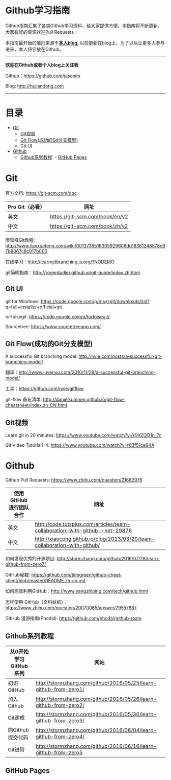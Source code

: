 # Github学习指南
Github指南汇集了各类Github学习资料，给大家提供方便。本指南将不断更新，大家有好的资源欢迎Pull Requests！

本指南最开始的雏形来源于[**本人blog**](http://hujiandong.com), 以前更新在blog上，为了以后让更多人参与进来，本人将它放在Github。

------
**欢迎在Github或者个人blog上关注我**

Github：<https://github.com/jasonim>

Blog: <http://hujiandong.com>

------
# 目录
- [Git](#git)
  - [Git视频](#git视频)
  - [Git Flow(成功的Git分支模型)](#Git-Flow(成功的Git分支模型))
  - [Git UI](#Git-UI)
- [Github](#github)
  - [Github系列教程](#github系列教程)
  - [GitHub Pages](#GitHub-Pages)

# Git
官方文档: <https://git-scm.com/doc>

|Pro Git（必看）|网址|
|-----|------|
|英文|https://git-scm.com/book/en/v2|
|中文|https://git-scm.com/book/zh/v2|

廖雪峰Git教程: <http://www.liaoxuefeng.com/wiki/0013739516305929606dd18361248578c67b8067c8c017b000>

在线学习：http://learngitbranching.js.org/?NODEMO

git简明指南：http://rogerdudler.github.io/git-guide/index.zh.html

## Git UI
git for Windows: https://code.google.com/p/msysgit/downloads/list?q=full+installer+official+git

tortoisegit: https://code.google.com/p/tortoisegit/

Sourcetree: https://www.sourcetreeapp.com/

## Git Flow(成功的Git分支模型)
A successful Git branching model: http://nvie.com/posts/a-successful-git-branching-model/

翻译：http://www.juvenxu.com/2010/11/28/a-successful-git-branching-model/

工具：https://github.com/nvie/gitflow

git-flow 备忘清单: http://danielkummer.github.io/git-flow-cheatsheet/index.zh_CN.html

## Git视频
Learn git in 20 minutes: <https://www.youtube.com/watch?v=Y9XZQO1n_7c>

Git Video Tutorial1-4: <https://www.youtube.com/watch?v=r63f51ce84A>

# Github
Github Pull Requests: <https://www.zhihu.com/question/21682976>

|使用GitHub进行团队合作|网址|
|------|-----|
|英文| <http://code.tutsplus.com/articles/team-collaboration-with-github--net-29876>|
|中文| <http://xiaocong.github.io/blog/2013/03/20/team-collaboration-with-github/>|

如何发现优秀的开源项目: <http://stormzhang.com/github/2016/07/28/learn-github-from-zero7/>

GitHub秘籍: <https://github.com/tiimgreen/github-cheat-sheet/blob/master/README.zh-cn.md>

如何高效利用GitHub：http://www.yangzhiping.com/tech/github.html

怎样使用 GitHub（文科妹纸）：https://www.zhihu.com/question/20070065/answer/79557687

GitHub 漫游指南(Phodal): https://github.com/phodal/github-roam

## Github系列教程
|从0开始学习 GitHub 系列|网站|
|----|---|
|初识 GitHub|<http://stormzhang.com/github/2016/05/25/learn-github-from-zero1/>|
|加入Github|<http://stormzhang.com/github/2016/05/26/learn-github-from-zero2/>|
|Git速成|<http://stormzhang.com/github/2016/05/30/learn-github-from-zero3/>|
|向Github提交代码|<http://stormzhang.com/github/2016/06/04/learn-github-from-zero4/>|
|Git进阶|<http://stormzhang.com/github/2016/06/16/learn-github-from-zero5>|

## GitHub Pages
